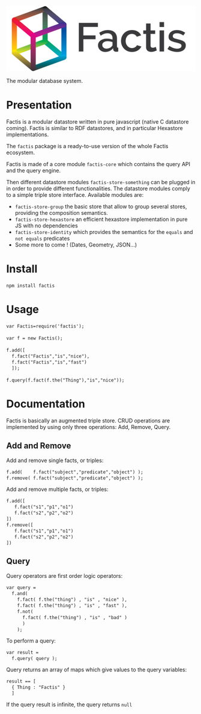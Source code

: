 ![](logo-01.png "Factis database system")

The modular database system.

# Presentation

Factis is a modular datastore written in pure javascript (native C datastore coming). Factis is similar to RDF datastores, and in particular Hexastore implementations.

The `factis` package is a ready-to-use version of the whole Factis ecosystem.

Factis is made of a core module `factis-core` which contains the query API and the query engine.

Then different datastore modules `factis-store-something` can be plugged in in order to provide different functionalities. The datastore modules comply to a simple triple store interface. Available modules are:

  - `factis-store-group` the basic store that allow to group several stores, providing the composition semantics.
  - `factis-store-hexastore` an efficient hexastore implementation in pure JS with no dependencies
  - `factis-store-identity` which provides the semantics for the `equals` and `not equals` predicates
  - Some more to come ! (Dates, Geometry, JSON...)

# Install

~~~{.bash}
npm install factis
~~~

# Usage

~~~{.javascript}
var Factis=require('factis');

var f = new Factis();

f.add([
  f.fact("Factis","is","nice"),
  f.fact("Factis","is","fast")
  ]);

f.query(f.fact(f.the("Thing"),"is","nice"));
~~~

# Documentation

Factis is basically an augmented triple store. CRUD operations are implemented by using only three operations: Add, Remove, Query.

## Add and Remove

Add and remove single facts, or triples:

~~~{.javascript}
f.add(    f.fact("subject","predicate","object") );
f.remove( f.fact("subject","predicate","object") );
~~~

Add and remove multiple facts, or triples:

~~~{.javascript}
f.add([
   f.fact("s1","p1","o1")
   f.fact("s2","p2","o2")
])
f.remove([
   f.fact("s1","p1","o1")
   f.fact("s2","p2","o2")
])
~~~

## Query


Query operators are first order logic operators:

~~~{.javascript}
var query =
  f.and(
    f.fact( f.the("thing") , "is" , "nice" ),
    f.fact( f.the("thing") , "is" , "fast" ),
    f.not(
      f.fact( f.the("thing") , "is" , "bad" )
      )
    );
~~~

To perform a query:

~~~{.javascript}
var result =
  f.query( query );
~~~

Query returns an array of maps which give values to the query variables:

~~~{.javascript}
result == [
  { Thing : "Factis" }
  ]
~~~

If the query result is infinite, the query returns `null`
